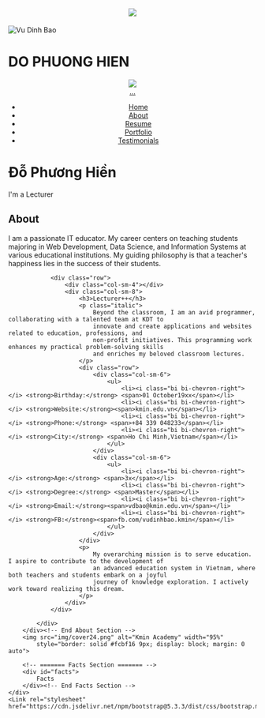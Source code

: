 <h1 align="center">
        <img src="https://readme-typing-svg.herokuapp.com?font=Righteous&size=35&duration=4000&pause=1000&center=true&random=false&width=500&height=70&lines=HELLO+%F0%9F%91%8B;I'm+PHUONG+HIEN+!" /></h1>
<body>
    <div id="sidebar">
        <div class="profile">
            <img src="img/profile-img.png" alt="Vu Dinh Bao" class="profile-img">
            <h1>DO PHUONG HIEN</h1>
        </div>
        <div align="center"> 
  <a href="mailto:trinhthanh2712.work@gmail.com">
    <img src="https://img.shields.io/badge/Gmail-333333?style=for-the-badge&logo=gmail&logoColor=red" />
        <div id="sidebar">
            <div class="profile">
                ...
            </div>
            <div class="navbar">
                <ul>
                    <li><a href="#hero" class="nav-link scrollto active"><i class="bi bi-house-door"></i><span>Home</span></a></li>
                    <li><a href="#about" class="nav-link scrollto"><i class="bi bi-person"></i> <span>About</span></a></li>
                    <li><a href="#resume" class="nav-link scrollto"><i class="bi bi-file-earmark-person"></i></i><span>Resume</span></a></li>
                    <li><a href="#portfolio" class="nav-link scrollto"><i class="bi bi-kanban"></i><span>Portfolio</span></a></li>
                    <li><a href="#testimonials" class="nav-link scrollto"><i class="bi bi-box2-heart"></i><span>Testimonials</span></a></li>
                </ul>
            </div>
        </div>
    </div> <!-- End Sidebar -->
    <!-- ======= Hero Section ======= -->
    <div id="hero" class="">
        <div class="text">
            <h1>Đỗ Phương Hiền</h1>
            <p>I'm a <span>Lecturer</span></p>
        </div>
    </div><!-- End Hero -->
    <div id="main">
        <!-- ======= About Section ======= -->
        <div id="about" class="about">
            <div class="container">
                <div>
                    <h2>About</h2>
                    <p>I am a passionate IT educator. My career centers on teaching students majoring in Web
                        Development, Data Science, and Information Systems at various educational institutions. My
                        guiding philosophy is that a teacher's happiness lies in the success of their students.</p>
                </div>
        
                <div class="row">
                    <div class="col-sm-4"></div>
                    <div class="col-sm-8">
                        <h3>Lecturer++</h3>
                        <p class="italic">
                            Beyond the classroom, I am an avid programmer, collaborating with a talented team at KDT to
                            innovate and create applications and websites related to education, professions, and
                            non-profit initiatives. This programming work enhances my practical problem-solving skills
                            and enriches my beloved classroom lectures.
                        </p>
                        <div class="row">
                            <div class="col-sm-6">
                                <ul>
                                    <li><i class="bi bi-chevron-right"></i> <strong>Birthday:</strong> <span>01 October19xx</span></li>
                                    <li><i class="bi bi-chevron-right"></i> <strong>Website:</strong><span>kmin.edu.vn</span></li>
                                    <li><i class="bi bi-chevron-right"></i> <strong>Phone:</strong> <span>+84 339 048233</span></li>
                                    <li><i class="bi bi-chevron-right"></i> <strong>City:</strong> <span>Ho Chi Minh,Vietnam</span></li>
                                </ul>
                            </div>
                            <div class="col-sm-6">
                                <ul>
                                    <li><i class="bi bi-chevron-right"></i> <strong>Age:</strong> <span>3x</span></li>
                                    <li><i class="bi bi-chevron-right"></i> <strong>Degree:</strong> <span>Master</span></li>
                                    <li><i class="bi bi-chevron-right"></i> <strong>Email:</strong><span>vdbao@kmin.edu.vn</span></li>
                                    <li><i class="bi bi-chevron-right"></i> <strong>FB:</strong><span>fb.com/vudinhbao.kmin</span></li>
                                </ul>
                            </div>
                        </div>
                        <p>
                            My overarching mission is to serve education. I aspire to contribute to the development of
                            an advanced education system in Vietnam, where both teachers and students embark on a joyful
                            journey of knowledge exploration. I actively work toward realizing this dream.
                        </p>
                    </div>
                </div>
        
            </div>
        </div><!-- End About Section -->
        <img src="img/cover24.png" alt="Kmin Academy" width="95%"
            style="border: solid #fcbf16 9px; display: block; margin: 0 auto">

        <!-- ======= Facts Section ======= -->
        <div id="facts">
            Facts
        </div><!-- End Facts Section -->
    </div>
    <Link rel="stylesheet" href="https://cdn.jsdelivr.net/npm/bootstrap@5.3.3/dist/css/bootstrap.min.css">
</body>
</html>
<!--thẻ <i dùng để chèn icon-->
    <!--bootstrapcdn để lấy link css của bootstrap-->
